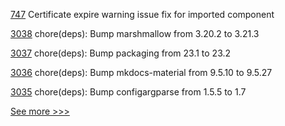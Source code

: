 
[747](https://github.com/hyperledger-labs/fabric-operations-console/pull/747) Certificate expire warning issue fix for imported component

[3038](https://github.com/hyperledger/aries-cloudagent-python/pull/3038) chore(deps): Bump marshmallow from 3.20.2 to 3.21.3

[3037](https://github.com/hyperledger/aries-cloudagent-python/pull/3037) chore(deps): Bump packaging from 23.1 to 23.2

[3036](https://github.com/hyperledger/aries-cloudagent-python/pull/3036) chore(deps): Bump mkdocs-material from 9.5.10 to 9.5.27

[3035](https://github.com/hyperledger/aries-cloudagent-python/pull/3035) chore(deps): Bump configargparse from 1.5.5 to 1.7


[See more >>>](https://start-here.hyperledger.org/pull-requests)
